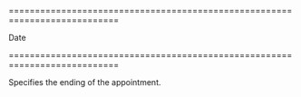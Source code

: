 ===========================================================================
<!--type-->Date<!--/type-->
===========================================================================

<!--shortDescription-->
Specifies the ending of the appointment.
<!--/shortDescription-->

<!--fullDescription-->

<!--/fullDescription-->